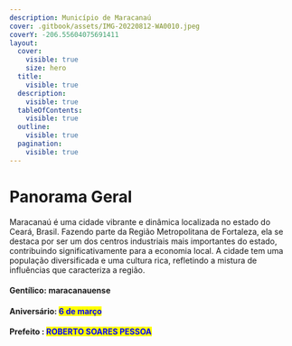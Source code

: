 ```yaml
---
description: Município de Maracanaú
cover: .gitbook/assets/IMG-20220812-WA0010.jpeg
coverY: -206.55604075691411
layout:
  cover:
    visible: true
    size: hero
  title:
    visible: true
  description:
    visible: true
  tableOfContents:
    visible: true
  outline:
    visible: true
  pagination:
    visible: true
---
```


# Panorama Geral

Maracanaú é uma cidade vibrante e dinâmica localizada no estado do Ceará, Brasil. Fazendo parte da Região Metropolitana de Fortaleza, ela se destaca por ser um dos centros industriais mais importantes do estado, contribuindo significativamente para a economia local. A cidade tem uma população diversificada e uma cultura rica, refletindo a mistura de influências que caracteriza a região.

#### Gentílico: maracanauense

#### Aniversário: <mark style="color:blue;">6 de março</mark>

#### Prefeito : <mark style="color:blue;">ROBERTO SOARES PESSOA</mark>



